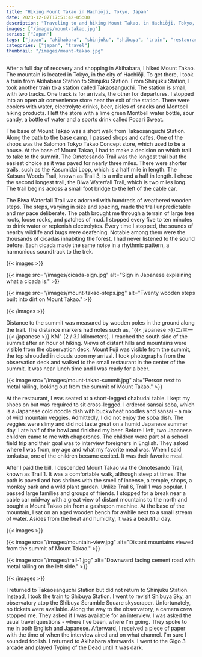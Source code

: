 ```yaml
---
title: "Hiking Mount Takao in Hachiōji, Tokyo, Japan"
date: 2023-12-07T17:51:42-05:00
description: "Traveling to and hiking Mount Takao, in Hachiōji, Tokyo, Japan."
images: ["/images/mount-takao.jpg"]
series: ["Japan"]
tags: ["japan", "akihabara", "shinjuku", "shibuya", "train", "restaurant"]
categories: ["japan", "travel"]
thumbnail: "/images/mount-takao.jpg"
---
```


After a full day of recovery and shopping in Akihabara, I hiked Mount Takao. The mountain is located in Tokyo, in the city of Hachiōji. To get there, I took a train from Akihabara Station to Shinjuku Station. From Shinjuku Station, I took another train to a station called Takaosanguchi. The station is small, with two tracks. One track is for arrivals, the other for departures. I stopped into an open air convenience store near the exit of the station. There were coolers with water, electrolyte drinks, beer, aisles of snacks and Montbell hiking products. I left the store with a lime green Montbell water bottle, sour candy, a bottle of water and a sports drink called Pocari Sweat.

The base of Mount Takao was a short walk from Takaosanguchi Station. Along the path to the base camp, I passed shops and cafes. One of the shops was the Salomon Tokyo Takao Concept store, which used to be a house. At the base of Mount Takao, I had to make a decision on which trail to take to the summit. The Omotesando Trail was the longest trail but the easiest choice as it was paved for nearly three miles. There were shorter trails, such as the Kasumidai Loop, which is a half mile in length. The Katsura Woods Trail, known as Trail 3, is a mile and a half in length. I chose the second longest trail, the Biwa Waterfall Trail, which is two miles long. The trail begins across a small foot bridge to the left of the cable car.

The Biwa Waterfall Trail was adorned with hundreds of weathered wooden steps. The steps, varying in size and spacing, made the trail unpredictable and my pace deliberate. The path brought me through a terrain of large tree roots, loose rocks, and patches of mud. I stopped every five to ten minutes to drink water or replenish electrolytes. Every time I stopped, the sounds of nearby wildlife and bugs were deafening. Notable among them were the thousands of cicadas inhabiting the forest. I had never listened to the sound before. Each cicada made the same noise in a rhythmic pattern, a harmonious soundtrack to the trek.

{{< images >}}

{{< image src="/images/cicada-sign.jpg" alt="Sign in Japanese explaining what a cicada is." >}}

{{< image src="/images/mount-takao-steps.jpg" alt="Twenty wooden steps built into dirt on Mount Takao." >}}

{{< /images >}}

Distance to the summit was measured by wooden poles in the ground along the trail. The distance markers had notes such as, "{{< japanese >}}二/三一{{< /japanese >}} KM" (2 / 3.1 kilometers). I reached the south side of the summit after an hour of hiking. Views of distant hills and mountains were visible from the observation deck. Mount Fuji was visible from the summit, the top shrouded in clouds upon my arrival. I took photographs from the observation deck and walked to the small restaurant in the center of the summit. It was near lunch time and I was ready for a beer.

{{< image src="/images/mount-takao-summit.jpg" alt="Person next to metal railing, looking out from the summit of Mount Takao." >}}

At the restaurant, I was seated at a short-legged chabudai table. I kept my shoes on but was required to sit cross-legged. I ordered sansai soba, which is a Japanese cold noodle dish with buckwheat noodles and sansai - a mix of wild mountain veggies. Admittedly, I did not enjoy the soba dish. The veggies were slimy and did not taste great on a humid Japanese summer day. I ate half of the bowl and finished my beer. Before I left, two Japanese children came to me with chaperones. The children were part of a school field trip and their goal was to interview foreigners in English. They asked where I was from, my age and what my favorite meal was. When I said tonkatsu, one of the children became excited. It was their favorite meal.

After I paid the bill, I descended Mount Takao via the Omotesando Trail, known as Trail 1. It was a comfortable walk, although steep at times. The path is paved and has shrines with the smell of incense, a temple, shops, a monkey park and a wild plant garden. Unlike Trail 6, Trail 1 was popular. I passed large families and groups of friends. I stopped for a break near a cable car midway with a great view of distant mountains to the north and bought a Mount Takao pin from a gashapon machine. At the base of the mountain, I sat on an aged wooden bench for awhile next to a small stream of water. Asides from the heat and humidity, it was a beautiful day.

{{< images >}}

{{< image src="/images/mountain-view.jpg" alt="Distant mountains viewed from the summit of Mount Takao." >}}

{{< image src="/images/trail-1.jpg" alt="Downward facing cement road with metal railing on the left side." >}}

{{< /images >}}

I returned to Takaosanguchi Station but did not return to Shinjuku Station. Instead, I took the train to Shibuya Station. I went to revisit Shibuya Sky, an observatory atop the Shibuya Scramble Square skyscraper. Unfortunately, no tickets were available. Along the way to the observatory, a camera crew stopped me. They asked if I was available for an interview. I was asked the usual travel questions - where I've been, where I'm going. They spoke to me in both English and Japanese. Afterward, I received a piece of paper with the time of when the interview aired and on what channel. I'm sure I sounded foolish. I returned to Akihabara afterwards. I went to the Gigo 3 arcade and played Typing of the Dead until it was dark.

